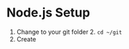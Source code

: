 # Node.js Setup

1. Change to your git folder
	2. `cd ~/git`
2. Create



<!--stackedit_data:
eyJoaXN0b3J5IjpbNjMwMTU0NTQ2LDE0NTkxMjQ1MjBdfQ==
-->